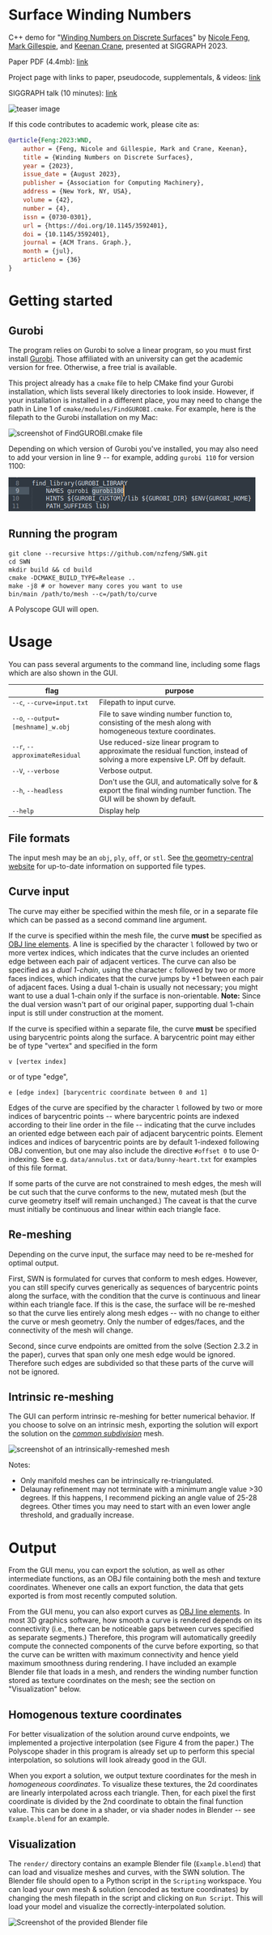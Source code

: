 # Surface Winding Numbers

C++ demo for "[Winding Numbers on Discrete Surfaces](https://nzfeng.github.io/research/WNoDS/index.html)" by [Nicole Feng](https://nzfeng.github.io/index.html), [Mark Gillespie](https://markjgillespie.com/), and [Keenan Crane](https://www.cs.cmu.edu/~kmcrane/), presented at SIGGRAPH 2023.

Paper PDF (4.4mb): [link](https://nzfeng.github.io/research/WNoDS/WNoDS.pdf)

Project page with links to paper, pseudocode, supplementals, & videos: [link](https://nzfeng.github.io/research/WNoDS/index.html)

SIGGRAPH talk (10 minutes): [link](https://youtu.be/QnMx3s4_4WY)

![teaser image](media/GUI_DoubleTorus.png)

If this code contributes to academic work, please cite as:
```bibtex
@article{Feng:2023:WND,
    author = {Feng, Nicole and Gillespie, Mark and Crane, Keenan},
    title = {Winding Numbers on Discrete Surfaces},
    year = {2023},
    issue_date = {August 2023},
    publisher = {Association for Computing Machinery},
    address = {New York, NY, USA},
    volume = {42},
    number = {4},
    issn = {0730-0301},
    url = {https://doi.org/10.1145/3592401},
    doi = {10.1145/3592401},
    journal = {ACM Trans. Graph.},
    month = {jul},
    articleno = {36}
}
```

# Getting started

## Gurobi
The program relies on Gurobi to solve a linear program, so you must first install [Gurobi](https://www.gurobi.com/). Those affiliated with an university can get the academic version for free. Otherwise, a free trial is available.

This project already has a `cmake` file to help CMake find your Gurobi installation, which lists several likely directories to look inside. However, if your installation is installed in a different place, you may need to change the path in Line 1 of `cmake/modules/FindGUROBI.cmake`. For example, here is the filepath to the Gurobi installation on my Mac:

![screenshot of FindGUROBI.cmake file](media/GurobiCmake.png)

Depending on which version of Gurobi you've installed, you may also need to add your version in line 9 -- for example, adding `gurobi 110` for version 1100:

![screenshot of FindGUROBI.cmake file](media/GurobiCmakeVersion.png)

## Running the program
```
git clone --recursive https://github.com/nzfeng/SWN.git
cd SWN
mkdir build && cd build
cmake -DCMAKE_BUILD_TYPE=Release ..
make -j8 # or however many cores you want to use
bin/main /path/to/mesh --c=/path/to/curve
```
A Polyscope GUI will open.

# Usage

You can pass several arguments to the command line, including some flags which are also shown in the GUI.

|flag | purpose|
| ------------- |-------------|
|`--c`, `--curve=input.txt`| Filepath to input curve. |
|`--o`, `--output=[meshname]_w.obj`| File to save winding number function to, consisting of the mesh along with homogeneous texture coordinates. |
|`--r`, `--approximateResidual`| Use reduced-size linear program to approximate the residual function, instead of solving a more expensive LP. Off by default. |
|`--V`, `--verbose`| Verbose output. |
|`--h`, `--headless`| Don't use the GUI, and automatically solve for & export the final winding number function. The GUI will be shown by default.|
|`--help`| Display help |
<!-- TODO: Expose all parameters -->

## File formats
The input mesh may be an `obj`, `ply`, `off`, or `stl`. See [the geometry-central website](https://geometry-central.net/surface/utilities/io/#reading-meshes) for up-to-date information on supported file types.

## Curve input
The curve may either be specified within the mesh file, or in a separate file which can be passed as a second command line argument.

If the curve is specified within the mesh file, the curve **must** be specified as [OBJ line elements](https://en.wikipedia.org/wiki/Wavefront_.obj_file#Line_elements). A line is specified by the character `l` followed by two or more vertex indices, which indicates that the curve includes an oriented edge between each pair of adjacent vertices. The curve can also be specified as a _dual 1-chain_, using the character `c` followed by two or more faces indices, which indicates that the curve jumps by +1 between each pair of adjacent faces. Using a dual 1-chain is usually not necessary; you might want to use a dual 1-chain only if the surface is non-orientable. **Note:** Since the dual version wasn't part of our original paper, supporting dual 1-chain input is still under construction at the moment.

If the curve is specified within a separate file, the curve **must** be specified using barycentric points along the surface. A barycentric point may either be of type "vertex" and specified in the form
```
v [vertex index]
```
or of type "edge",
```
e [edge index] [barycentric coordinate between 0 and 1]
```
Edges of the curve are specified by the character `l` followed by two or more indices of barycentric points -- where barycentric points are indexed according to their line order in the file -- indicating that the curve includes an oriented edge between each pair of adjacent barycentric points. Element indices and indices of barycentric points are by default 1-indexed following OBJ convention, but one may also include the directive `#offset 0` to use 0-indexing. See e.g. `data/annulus.txt` or `data/bunny-heart.txt` for examples of this file format. 

If some parts of the curve are not constrained to mesh edges, the mesh will be cut such that the curve conforms to the new, mutated mesh (but the curve geometry itself will remain unchanged.) The caveat is that the curve must initially be continuous and linear within each triangle face.

## Re-meshing

Depending on the curve input, the surface may need to be re-meshed for optimal output.

First, SWN is formulated for curves that conform to mesh edges. However, you can still specify curves generically as sequences of barycentric points along the surface, with the condition that the curve is continuous and linear within each triangle face. If this is the case, the surface will be re-meshed so that the curve lies entirely along mesh edges -- with no change to either the curve or mesh geometry. Only the number of edges/faces, and the connectivity of the mesh will change.

Second, since curve endpoints are omitted from the solve (Section 2.3.2 in the paper), curves that span only one mesh edge would be ignored. Therefore such edges are subdivided so that these parts of the curve will not be ignored.

## Intrinsic re-meshing

The GUI can perform intrinsic re-meshing for better numerical behavior. If you choose to solve on an intrinsic mesh, exporting the solution will export the solution on the [_common subdivision_](https://geometry-central.net/surface/intrinsic_triangulations/common_subdivision/) mesh.

![screenshot of an intrinsically-remeshed mesh](media/IntrinsicRemesh.png)

Notes: 
* Only manifold meshes can be intrinsically re-triangulated.
* Delaunay refinement may not terminate with a minimum angle value >30 degrees. If this happens, I recommend picking an angle value of 25-28 degrees. Other times you may need to start with an even lower angle threshold, and gradually increase.

# Output

From the GUI menu, you can export the solution, as well as other intermediate functions, as an OBJ file containing both the mesh and texture coordinates. Whenever one calls an export function, the data that gets exported is from most recently computed solution.

From the GUI menu, you can also export curves as [OBJ line elements](https://en.wikipedia.org/wiki/Wavefront_.obj_file#Line_elements). In most 3D graphics software, how smooth a curve is rendered depends on its connectivity (i.e., there can be noticeable gaps between curves specified as separate segments.) Therefore, this program will automatically greedily compute the connected components of the curve before exporting, so that the curve can be written with maximum connectivity and hence yield maximum smoothness during rendering. I have included an example Blender file that loads in a mesh, and renders the winding number function stored as texture coordinates on the mesh; see the section on "Visualization" below.

## Homogenous texture coordinates

For better visualization of the solution around curve endpoints, we implemented a projective interpolation (see Figure 4 from the paper.) The Polyscope shader in this program is already set up to perform this special interpolation, so solutions will look already good in the GUI.

When you export a solution, we output texture coordinates for the mesh in _homogeneous coordinates_. To visualize these textures, the 2d coordinates are linearly interpolated across each triangle. Then, for each pixel the first coordinate is divided by the 2nd coordinate to obtain the final function value. This can be done in a shader, or via shader nodes in Blender -- see `Example.blend` for an example.

## Visualization

The `render/` directory contains an example Blender file (`Example.blend`) that can load and visualize meshes and curves, with the SWN solution. The Blender file should open to a Python script in the `Scripting` workspace. You can load your own mesh & solution (encoded as texture coordinates) by changing the mesh filepath in the script and clicking on `Run Script`. This will load your model and visualize the correctly-interpolated solution.

![Screenshot of the provided Blender file](media/Blender.png)
